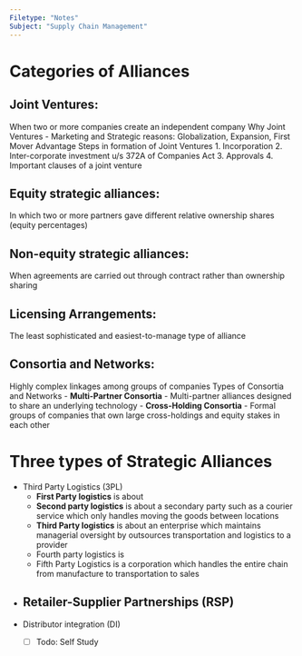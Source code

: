 ```yaml
---
Filetype: "Notes"
Subject: "Supply Chain Management"
---
```


# Categories of Alliances
## Joint Ventures: 
  When two or more companies create an independent company
  Why Joint Ventures
    - Marketing and Strategic reasons: Globalization, Expansion, First Mover Advantage
  Steps in formation of Joint Ventures
    1. Incorporation
    2. Inter-corporate investment u/s 372A of Companies Act
    3. Approvals
    4. Important clauses of a joint venture
## Equity strategic alliances:
  In which two or more partners gave different relative ownership shares (equity percentages) 
## Non-equity strategic alliances:
  When agreements are carried out through contract rather than ownership sharing
## Licensing Arrangements:
  The least sophisticated and easiest-to-manage type of alliance
## Consortia and Networks:
  Highly complex linkages among groups of companies
  Types of Consortia and Networks
    - **Multi-Partner Consortia**
      - Multi-partner alliances designed to share an underlying technology
    - **Cross-Holding Consortia**
      - Formal groups of companies that own large cross-holdings and equity stakes in each other

# Three types of Strategic Alliances
- Third Party Logistics (3PL)
    - **First Party logistics** is about 
    - **Second party logistics** is about a secondary party such as a courier service which only handles moving the goods between locations
    - **Third Party logistics** is about an enterprise which maintains managerial oversight by outsources transportation and logistics to a provider
    - Fourth party logistics is 
    - Fifth Party Logistics is a corporation which handles the entire chain from manufacture to transportation to sales
- Retailer-Supplier Partnerships (RSP)
  - 
- Distributor integration (DI)
  - [ ] Todo: Self Study

